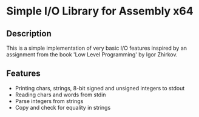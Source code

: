 # Simple I/O Library for Assembly x64

## Description

This is a simple implementation of very basic I/O features inspired by an assignment from the book 'Low Level Programming' by Igor Zhirkov.

## Features
- Printing chars, strings, 8-bit signed and unsigned integers to stdout
- Reading chars and words from stdin
- Parse integers from strings
- Copy and check for equality in strings
